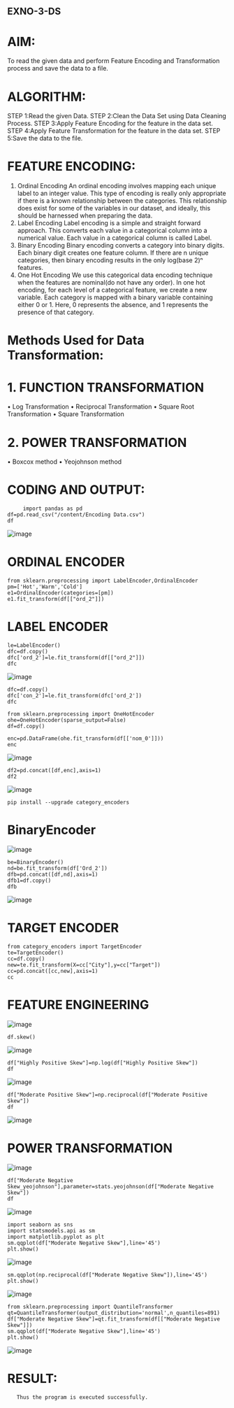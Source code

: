 ## EXNO-3-DS

# AIM:
To read the given data and perform Feature Encoding and Transformation process and save the data to a file.

# ALGORITHM:
STEP 1:Read the given Data.
STEP 2:Clean the Data Set using Data Cleaning Process.
STEP 3:Apply Feature Encoding for the feature in the data set.
STEP 4:Apply Feature Transformation for the feature in the data set.
STEP 5:Save the data to the file.

# FEATURE ENCODING:
1. Ordinal Encoding
An ordinal encoding involves mapping each unique label to an integer value. This type of encoding is really only appropriate if there is a known relationship between the categories. This relationship does exist for some of the variables in our dataset, and ideally, this should be harnessed when preparing the data.
2. Label Encoding
Label encoding is a simple and straight forward approach. This converts each value in a categorical column into a numerical value. Each value in a categorical column is called Label.
3. Binary Encoding
Binary encoding converts a category into binary digits. Each binary digit creates one feature column. If there are n unique categories, then binary encoding results in the only log(base 2)ⁿ features.
4. One Hot Encoding
We use this categorical data encoding technique when the features are nominal(do not have any order). In one hot encoding, for each level of a categorical feature, we create a new variable. Each category is mapped with a binary variable containing either 0 or 1. Here, 0 represents the absence, and 1 represents the presence of that category.

# Methods Used for Data Transformation:
  # 1. FUNCTION TRANSFORMATION
• Log Transformation
• Reciprocal Transformation
• Square Root Transformation
• Square Transformation
  # 2. POWER TRANSFORMATION
• Boxcox method
• Yeojohnson method

# CODING AND OUTPUT:
  ```
       import pandas as pd
df=pd.read_csv("/content/Encoding Data.csv")
df
```
![image](https://github.com/user-attachments/assets/e07e69c5-2e11-467e-b9e2-9ce889d68f9e)
# ORDINAL ENCODER
```
from sklearn.preprocessing import LabelEncoder,OrdinalEncoder
pm=['Hot','Warm','Cold']
e1=OrdinalEncoder(categories=[pm])
e1.fit_transform(df[["ord_2"]])

```
# LABEL ENCODER

```
le=LabelEncoder()
dfc=df.copy()
dfc['ord_2']=le.fit_transform(df[["ord_2"]])
dfc
```
![image](https://github.com/user-attachments/assets/19232ab2-535d-4e05-a5e4-a5c569f6ba68)
```
dfc=df.copy()
dfc['con_2']=le.fit_transform(dfc['ord_2'])
dfc
```
```
from sklearn.preprocessing import OneHotEncoder
ohe=OneHotEncoder(sparse_output=False)
df=df.copy()

enc=pd.DataFrame(ohe.fit_transform(df[['nom_0']]))
enc
```
![image](https://github.com/user-attachments/assets/6a606a27-83ca-4a7b-9ff9-fae20fd5fbd5)
```
df2=pd.concat([df,enc],axis=1)
df2
```
![image](https://github.com/user-attachments/assets/b81c30c5-3d05-41be-bd9f-742528adfd96)
```
pip install --upgrade category_encoders

```
# BinaryEncoder
![image](https://github.com/user-attachments/assets/d02d7da8-1574-46e8-8493-f60a86e42c48)
```
be=BinaryEncoder()
nd=be.fit_transform(df['Ord_2'])
dfb=pd.concat([df,nd],axis=1)
dfb1=df.copy()
dfb
```
![image](https://github.com/user-attachments/assets/522856cb-c7dc-45bf-a8d8-ab427ade90cc)
# TARGET ENCODER
```
from category_encoders import TargetEncoder
te=TargetEncoder()
cc=df.copy()
new=te.fit_transform(X=cc["City"],y=cc["Target"])
cc=pd.concat([cc,new],axis=1)
cc
```
# FEATURE ENGINEERING
![image](https://github.com/user-attachments/assets/ab4ae06b-baa4-4b16-afba-f089d4f08e7c)
```
df.skew()
```
![image](https://github.com/user-attachments/assets/39cde9a8-7420-420c-8ff5-c0795f4d4ef1)
```
df["Highly Positive Skew"]=np.log(df["Highly Positive Skew"])
df
```

![image](https://github.com/user-attachments/assets/b60192be-0340-418c-9204-8562ad4af32d)

```
df["Moderate Positive Skew"]=np.reciprocal(df["Moderate Positive Skew"])
df
```
![image](https://github.com/user-attachments/assets/4fe9979b-40c8-469b-8654-4c3f87bd9fe0)
# POWER TRANSFORMATION
![image](https://github.com/user-attachments/assets/da6514a4-06fe-4770-a9b4-c5f19e278c26)
```
df["Moderate Negative Skew_yeojohnson"],parameter=stats.yeojohnson(df["Moderate Negative Skew"])
df
```
![image](https://github.com/user-attachments/assets/c1ed44ba-0255-478f-a084-a3579f213557)
```
import seaborn as sns
import statsmodels.api as sm
import matplotlib.pyplot as plt
sm.qqplot(df["Moderate Negative Skew"],line='45')
plt.show()
```
![image](https://github.com/user-attachments/assets/01937ee9-2bda-4b79-b502-0128b30ac2d6)
```
sm.qqplot(np.reciprocal(df["Moderate Negative Skew"]),line='45')
plt.show()
```
![image](https://github.com/user-attachments/assets/1521738c-c23e-4e2a-812b-160ee14cb88e)
```
from sklearn.preprocessing import QuantileTransformer
qt=QuantileTransformer(output_distribution='normal',n_quantiles=891)
df["Moderate Negative Skew"]=qt.fit_transform(df[["Moderate Negative Skew"]])
sm.qqplot(df["Moderate Negative Skew"],line='45')
plt.show()
```
![image](https://github.com/user-attachments/assets/44ff017e-8a7c-4f72-8ccc-633dcd6802c2)

# RESULT:
       Thus the program is executed successfully.

       
